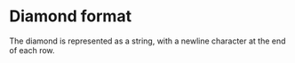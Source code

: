 # Diamond format

The diamond is represented as a string, with a newline character at the end of each row.
